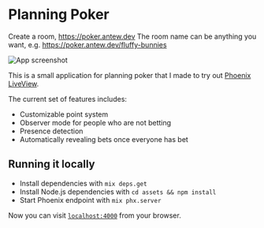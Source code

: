 # Planning Poker

Create a room, https://poker.antew.dev
The room name can be anything you want, e.g. https://poker.antew.dev/fluffy-bunnies

![App screenshot](/priv/static/images/app-screenshot.png)

This is a small application for planning poker that I made to try out [Phoenix LiveView](https://github.com/phoenixframework/phoenix_live_view).

The current set of features includes:

 * Customizable point system
 * Observer mode for people who are not betting
 * Presence detection
 * Automatically revealing bets once everyone has bet

 ## Running it locally

  * Install dependencies with `mix deps.get`
  * Install Node.js dependencies with `cd assets && npm install`
  * Start Phoenix endpoint with `mix phx.server`

Now you can visit [`localhost:4000`](http://localhost:4000) from your browser.
